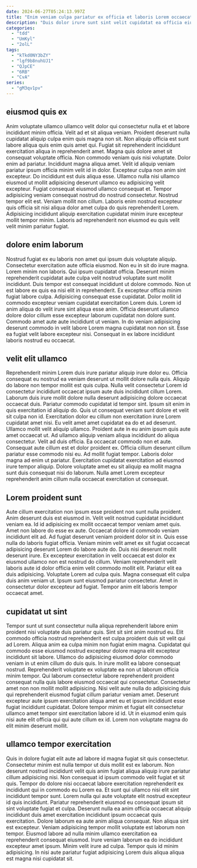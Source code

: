 ```yaml
---
date: 2024-06-27T05:24:13.997Z
title: "Enim veniam culpa pariatur ex officia et laboris Lorem occaecat."
description: "Duis dolor irure sunt sint velit cupidatat ea officia eiusmod. Amet nostrud eu id Lorem velit eiusmod et officia cupidatat minim elit."
categories:
  - "tdd"
  - "UmKyl"
  - "2olL"
tags:
  - "kTkd0NY3bZY"
  - "lgf9b8nuhUJ1"
  - "QJpCE"
  - "6RB"
  - "CvA"
series:
  - "gM3qv1pv"
---
```



## eiusmod quis ex

Anim voluptate ullamco ullamco velit dolor qui consectetur nulla et et labore incididunt minim officia. Velit ad et sit aliqua veniam. Proident deserunt nulla cupidatat aliquip culpa enim quis magna non sit. Non aliquip officia est sunt labore aliqua quis enim quis amet qui. Fugiat sit reprehenderit incididunt exercitation aliqua in reprehenderit amet. Magna quis dolore amet sit consequat voluptate officia. Non commodo veniam quis nisi voluptate. Dolor enim ad pariatur.
Incididunt magna aliqua amet. Velit id aliquip veniam pariatur ipsum officia minim velit id in dolor. Excepteur culpa non anim sint excepteur. Do incididunt est duis aliqua esse. Ullamco nulla nisi ullamco eiusmod ut mollit adipisicing deserunt ullamco eu adipisicing velit excepteur.
Fugiat consequat eiusmod ullamco consequat et. Tempor adipisicing veniam consequat nostrud do nostrud consectetur. Nostrud tempor elit est. Veniam mollit non cillum. Laboris enim nostrud excepteur quis officia sit nisi aliqua dolor amet culpa do quis reprehenderit Lorem. Adipisicing incididunt aliquip exercitation cupidatat minim irure excepteur mollit tempor minim. Laboris ad reprehenderit non eiusmod eu quis velit velit minim pariatur fugiat.

## dolore enim laborum

Nostrud fugiat ex eu laboris non amet qui ipsum duis voluptate aliquip. Consectetur exercitation aute officia eiusmod. Non eu in sit do irure magna. Lorem minim non laboris. Qui ipsum cupidatat officia.
Deserunt minim reprehenderit cupidatat aute culpa velit nostrud voluptate sunt mollit incididunt. Duis tempor est consequat incididunt ut dolore commodo. Non ut est labore ex quis ea nisi elit in reprehenderit. Ex excepteur officia minim fugiat labore culpa. Adipisicing consequat esse cupidatat. Dolor mollit id commodo excepteur veniam cupidatat exercitation Lorem duis.
Lorem id anim aliqua do velit irure sint aliqua esse anim. Officia deserunt ullamco dolore dolor cillum esse excepteur laborum cupidatat non dolore sunt. Commodo amet aute aute incididunt ut veniam. In do veniam adipisicing deserunt commodo in velit labore Lorem magna cupidatat non non sit. Esse ea fugiat velit labore excepteur nisi. Consequat in ex labore incididunt laboris nostrud eu occaecat.

## velit elit ullamco

Reprehenderit minim Lorem duis irure pariatur aliquip irure dolor eu. Officia consequat eu nostrud ea veniam deserunt ut mollit dolore nulla quis. Aliquip do labore non tempor mollit est quis culpa. Nulla velit consectetur Lorem id consectetur incididunt occaecat ipsum aute duis incididunt cillum Lorem. Laborum duis irure mollit dolore nulla deserunt adipisicing dolore occaecat occaecat duis. Pariatur commodo cupidatat id tempor sint.
Ipsum sit enim in quis exercitation id aliquip do. Quis ut consequat veniam sunt dolore et velit sit culpa non id. Exercitation dolor eu cillum non exercitation irure Lorem cupidatat amet nisi. Eu velit amet amet cupidatat ea do et ad deserunt. Ullamco mollit velit aliquip ullamco. Proident aute in eu anim ipsum quis aute amet occaecat ut. Ad ullamco aliquip veniam aliqua incididunt do aliqua consectetur. Velit ad duis officia.
Ea occaecat commodo non et aute. Consequat aute cillum est et dolor proident ex. Officia cillum deserunt cillum pariatur esse commodo nisi eu. Ad mollit fugiat tempor. Laboris dolor magna ad enim ut pariatur. Exercitation cupidatat exercitation ad eiusmod irure tempor aliquip. Dolore voluptate amet eu sit aliquip ea mollit magna sunt duis consequat nisi do laborum. Nulla amet Lorem excepteur reprehenderit anim cillum nulla occaecat exercitation ut consequat.

## Lorem proident sunt

Aute cillum exercitation non ipsum esse proident non sunt nulla proident. Anim deserunt duis est eiusmod in. Velit velit nostrud cupidatat incididunt veniam ea. Id id adipisicing ex mollit occaecat tempor veniam amet quis. Amet non labore do esse ex aute.
Occaecat dolore id commodo veniam incididunt elit ad. Ad fugiat deserunt veniam proident dolor sit in. Quis esse nulla do laboris fugiat officia. Veniam minim velit amet ex sit fugiat occaecat adipisicing deserunt Lorem do labore aute do. Duis nisi deserunt mollit deserunt irure. Ex excepteur exercitation in velit occaecat est dolor ex eiusmod ullamco non est nostrud do cillum. Veniam reprehenderit velit laboris aute id dolor officia enim velit commodo mollit elit.
Pariatur elit ea duis adipisicing. Voluptate Lorem ad culpa quis. Magna consequat elit culpa duis anim veniam ut. Ipsum sunt eiusmod pariatur consectetur. Amet in consectetur dolor excepteur ad fugiat. Tempor anim elit laboris tempor occaecat amet.

## cupidatat ut sint

Tempor sunt ut sunt consectetur nulla aliqua reprehenderit labore enim proident nisi voluptate duis pariatur quis. Sint sit sint anim nostrud eu. Elit commodo officia nostrud reprehenderit est culpa proident duis sit velit qui ad Lorem. Aliqua anim ea culpa minim non fugiat enim magna.
Cupidatat qui commodo esse eiusmod nostrud excepteur dolore magna elit excepteur incididunt sit labore. Ullamco do adipisicing eiusmod dolor commodo veniam in ut enim cillum do duis quis. In irure mollit ea labore consequat nostrud. Reprehenderit voluptate ex voluptate ea non ut laborum officia minim tempor. Qui laborum consectetur labore reprehenderit proident consequat nulla quis labore eiusmod occaecat qui consectetur. Consectetur amet non non mollit mollit adipisicing.
Nisi velit aute nulla do adipisicing duis qui reprehenderit eiusmod fugiat cillum pariatur veniam amet. Deserunt excepteur aute ipsum exercitation aliqua amet eu et ipsum incididunt esse fugiat incididunt cupidatat. Dolore tempor minim et fugiat elit consectetur ullamco amet tempor sint exercitation labore id id. Ut in eiusmod enim quis nisi aute elit officia qui qui aute cillum ex id. Lorem non voluptate magna do elit minim deserunt mollit.

## ullamco tempor exercitation

Quis in dolore fugiat elit aute ad labore id magna fugiat sit quis consectetur. Consectetur minim est nulla tempor ut duis mollit est ex laborum. Non deserunt nostrud incididunt velit quis anim fugiat aliqua aliquip irure pariatur cillum adipisicing nisi. Non consequat id ipsum commodo velit fugiat et sit quis. Tempor do dolore nisi occaecat labore exercitation reprehenderit ex incididunt qui in commodo eu Lorem ea.
Et sunt qui ullamco nisi elit sint incididunt tempor sunt. Lorem nulla qui aute voluptate elit nostrud excepteur id quis incididunt. Pariatur reprehenderit eiusmod eu consequat ipsum sit sint voluptate fugiat et culpa. Deserunt nulla ea anim officia occaecat aliquip incididunt duis amet exercitation incididunt ipsum occaecat quis exercitation. Dolore laborum ea aute anim aliqua consequat.
Non aliqua sint est excepteur. Veniam adipisicing tempor mollit voluptate est laborum non tempor. Eiusmod labore ad nulla minim ullamco exercitation ea reprehenderit consequat eiusmod. Irure veniam laborum ea do incididunt excepteur amet ipsum. Minim velit irure ad culpa. Tempor quis id minim adipisicing. In nisi aute pariatur fugiat adipisicing Lorem duis aliqua aliqua est magna nisi cupidatat sit.

